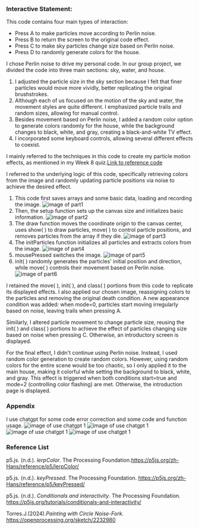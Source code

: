 ### Interactive Statement:

This code contains four main types of interaction:

- Press A to make particles move according to Perlin noise.
- Press B to return the screen to the original code effect.
- Press C to make sky particles change size based on Perlin noise.
- Press D to randomly generate colors for the house.

I chose Perlin noise to drive my personal code. In our group project, we divided the code into three main sections: sky, water, and house.

1. I adjusted the particle size in the sky section because I felt that finer particles would move more vividly, better replicating the original brushstrokes.
2. Although each of us focused on the motion of the sky and water, the movement styles are quite different. I emphasized particle trails and random sizes, allowing for manual control.
3. Besides movement based on Perlin noise, I added a random color option to generate colors randomly for the house, while the background changes to black, white, and gray, creating a black-and-white TV effect.
4. I incorporated some keyboard controls, allowing several different effects to coexist.

I mainly referred to the techniques in this code to create my particle motion effects, as mentioned in my Week 8 quiz.[Link to reference code](https://openprocessing.org/sketch/2232980)

I referred to the underlying logic of this code, specifically retrieving colors from the image and randomly updating particle positions via noise to achieve the desired effect.

1. This code first saves arrays and some basic data, loading and recording the image.
![image of part1](assets/part1.png)
2. Then, the setup function sets up the canvas size and initializes basic information.
![image of part2](assets/part2.png)
3. The draw function moves the coordinate origin to the canvas center, uses show( ) to draw particles, move( ) to control particle positions, and removes particles from the array if they die.
![image of part3](assets/part3.png)
4. The initParticles function initializes all particles and extracts colors from the image.
![image of part4](assets/part4.png)
5. mousePressed switches the image.
![image of part5](assets/part5.png)
6. init( ) randomly generates the particles' initial position and direction, while move( ) controls their movement based on Perlin noise.
![image of part6](assets/part6.png)

I retained the move( ), init( ), and class( ) portions from this code to replicate its displayed effects. I also applied our chosen image, reassigning colors to the particles and removing the original death condition. A new appearance condition was added: when mode=0, particles start moving irregularly based on noise, leaving trails when pressing A.

Similarly, I altered particle movement to change particle size, reusing the init( ) and class( ) portions to achieve the effect of particles changing size based on noise when pressing C. Otherwise, an introductory screen is displayed.

For the final effect, I didn't continue using Perlin noise. Instead, I used random color generation to create random colors. However, using random colors for the entire scene would be too chaotic, so I only applied it to the main house, making it colorful while setting the background to black, white, and gray. This effect is triggered when both conditions start=true and mode=2 (controlling color flashing) are met. Otherwise, the introduction page is displayed.

### Appendix
I use chatgpt for some code error correction and some code and function usage.
![image of use chatgpt 1](assets/chat1.png)
![image of use chatgpt 1](assets/chat2.png)
![image of use chatgpt 1](assets/chat3.png)
![image of use chatgpt 1](assets/chat4.png)

### Reference List

p5.js. (n.d.). *lerpColor*. The Processing Foundation.https://p5js.org/zh-Hans/reference/p5/lerpColor/

p5.js. (n.d.). *keyPressed*. The Processing Foundation. https://p5js.org/zh-Hans/reference/p5/keyPressed/

p5.js. (n.d.). *Conditionals and interactivity*. The Processing Foundation. https://p5js.org/tutorials/conditionals-and-interactivity/

Torres.J.(2024).*Painting with Circle Noise-Fork.*
https://openprocessing.org/sketch/2232980
